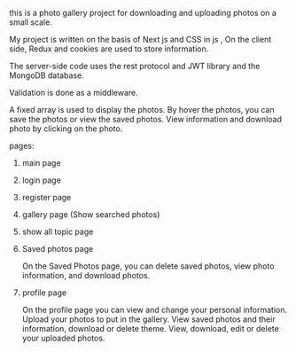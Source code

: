 this is a photo gallery project for downloading and uploading photos on a small scale.

My project is written on the basis of Next js  and CSS in js ,
On the client side, Redux and cookies are used to store information.

The server-side code uses the rest protocol and JWT library and the MongoDB database. 

Validation is done as a middleware.

A fixed array is used to display the photos.
By hover the photos, you can save the photos or view the saved photos.
View information and download photo by clicking on the photo.

pages:
1) main page
2) login page
3) register page
4) gallery page (Show searched photos)
5) show all topic page 
6) Saved photos page

    On the Saved Photos page, you can delete saved photos, view photo information, and download photos.
    
7) profile page

    On the profile page you can view and change your personal information.
    Upload your photos to put in the gallery.
    View saved photos and their information, download or delete theme.
    View, download, edit or delete your uploaded photos.



